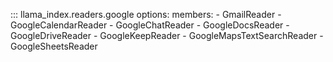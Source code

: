 ::: llama_index.readers.google
    options:
      members:
        - GmailReader
        - GoogleCalendarReader
        - GoogleChatReader
        - GoogleDocsReader
        - GoogleDriveReader
        - GoogleKeepReader
        - GoogleMapsTextSearchReader
        - GoogleSheetsReader
